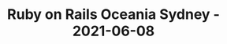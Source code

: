 ---
layout: post
title: Ruby on Rails Oceania Sydney - 2021-06-08
datetime: 2021-06-08 18:00:00.000000000 -04:00
url: https://www.meetup.com/Ruby-On-Rails-Oceania-Sydney/events/hlnmbsyccjblb/
---